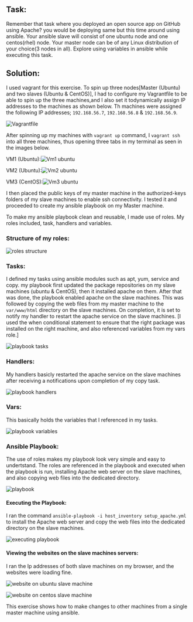 ## Task:
Remember that task where you deployed an open source app on GitHub using Apache?
you would be deploying same but this time around using ansible.
Your ansible slave will consist of one ubuntu node and one centos(rhel) node.
Your master node can be of any Linux distribution of your choice(3 nodes in all).
Explore using variables in ansible while executing this task.

## Solution:

I used vagrant for this exercise. To spin up three nodes[Master (Ubuntu) and two slaves (Ubuntu & CentOS)], I had to configure my Vagrantfile to be able to spin up the three machines,and I also set it todynamically assign IP addresses to the machines as shown below. Th machines were assigned the following IP addresses; `192.168.56.7`, `192.168.56.8` & `192.168.56.9`.

![Vagrantfile](altschl-hw3-images/Vagrantfile.png)

After spinning up my machines with `vagrant up` command, I `vagrant ssh` into all three machines, thus opening three tabs in my terminal as seen in the images below.

VM1 (Ubuntu):![Vm1 ubuntu](altschl-hw3-images/vm1-ubuntu.png)

VM2 (Ubuntu):![Vm2 ubuntu](altschl-hw3-images/vm2-ubuntu.png)

VM3 (CentOS):![Vm3 ubuntu](altschl-hw3-images/vm3-centos.png)

I then placed the public keys of my master machine in the authorized-keys folders of my slave machines to enable ssh connectivity. I tested it and proceeded to create my ansible playbook on my Master machine.

To make my ansible playbook clean and reusable, I made use of roles. My roles included, task, handlers and variables.

### Structure of my roles:

![roles structure](<altschl-hw3-images/ansible roles.png>)

### Tasks:

I defined my tasks using ansible modules such as apt, yum, service and copy.
my playbook first updated the package repositories on my slave machines (ubuntu & CentOS), then it installed apache on them. After that was done, the playbook enabled apache on the slave machines. This was followed by copying the web files from my master machine to the `var/www/html` directory on the slave machines. On completion, it is set to notify my handler to restart the apache service on the slave machines.
[I used the when conditional statement to ensure that the right package was installed on the right machine, and also referenced variables from my vars role.]

![playbook tasks](altschl-hw3-images/tasks.png)

### Handlers:

My handlers basicly restarted the apache service on the slave machines after receiving a notifications upon completion of my copy task.

![playbook handlers](altschl-hw3-images/handlers.png)

### Vars:

This basically holds the variables that I referenced in my tasks.

![playbook variables](altschl-hw3-images/vars.png)

### Ansible Playbook:

The use of roles makes my playbook look very simple and easy to undertstand. The roles are referenced in the playbook and executed when the playbook is run, installing Apache web server on  the slave machines, and also copying web files into the dedicated directory.

![playbook](altschl-hw3-images/playbook.png)

#### Executing the Playbook:

I ran the command `ansible-playbook -i host_inventory setup_apache.yml` to install the Apache web server and copy the web files into the dedicated directory on the slave machines.

![executing playbook](<altschl-hw3-images/running playbook.png>)

#### Viewing the websites on the slave machines servers:

I ran the Ip addresses of both slave machines on my browser, and the websites were loading fine.

![website on ubuntu slave machine](<altschl-hw3-images/Ubuntu slave.png>)

![website on centos slave machine](<altschl-hw3-images/centos slave.png>)


This exercise shows how to make changes to other machines from a single master machine using ansible.